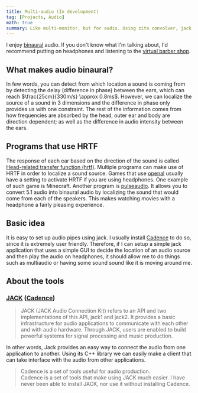 ```yaml
---
title: Multi-audio (In development)
tag: [Projects, Audio]
math: true
summary: Like multi-monitor, but for audio. Using zita convolver, jack and qt.
---
```


I enjoy [binaural](https://en.wikipedia.org/wiki/Binaural_recording) audio. If you don't know what I'm talking about, I'd recommend putting on headphones and listening to the [virtual barber shop](https://www.youtube.com/watch?v=IUDTlvagjJA).

## What makes audio binaural?

In few words, you can detect from which location a sound is coming from by detecting the delay (difference in phase)   between the ears, which can reach $\frac{25cm}{330m/s} \approx 0.8ms$. However, we can localize the source of a sound in 3 dimensions and the difference in phase only provides us with one constraint. The rest of the information comes from how frequencies are absorbed by the head, outer ear and body are direction dependent; as well as the difference in audio intensity between the ears. 

## Programs that use HRTF
The response of each ear based on the direction of the sound is called [Head-related transfer function (hrtf)](https://en.wikipedia.org/wiki/Head-related_transfer_function). Multiple programs can make use of HRTF in order to localize a sound source. Games that use [openal](https://www.openal.org/) usually have a setting to activate HRTF if you are using headphones. One example of such game is Minecraft. Another program is [pulseaudio](https://www.reddit.com/r/linux_gaming/comments/2ot5ov/enable_system_wide_hrtf_with_pulseaudio/). It allows you to convert 5.1 audio into binaural audio by localizing the sound that would come from each of the speakers. This makes watching movies with a headphone a fairly pleasing experience.

## Basic idea

It is easy to set up audio pipes using jack. I usually install [Cadence](http://kxstudio.linuxaudio.org/Applications:Cadence) to do so, since it is extremely user friendly. Therefore, if I can setup a simple jack application that uses a simple GUI to decide the location of an audio source and then play the audio on headphones, it should allow me to do things such as multiaudio or having some sound sound like it is moving around me.

## About the tools

### [JACK](http://www.jackaudio.org/) ([Cadence](http://kxstudio.linuxaudio.org/Applications:Cadence))

> JACK (JACK Audio Connection Kit) refers to an API and two implementations of this API, jack1 and jack2. It provides a basic infrastructure for audio applications to communicate with each other and with audio hardware. Through JACK, users are enabled to build powerful systems for signal processing and music production.  

In other words, Jack provides an easy way to connect the audio from one application to another. Using its C++ library we can easily make a client that can take interface with the audio from other applications.

> Cadence is a set of tools useful for audio production.  
Cadence is a set of tools that make using JACK much easier. I have never been able to install JACK, nor use it without installing Cadence.
